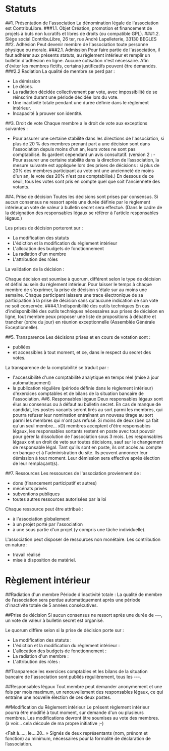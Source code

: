 
Statuts
=======

##1. Présentation de l'association
La dénomination légale de l'association est ContribuLibre.
###1.1. Objet
Création, promotion et financement de projets à buts non lucratifs et libres de droits (ou compatible GPL).
###1.2. Siège social
ContribuLibre, 26 ter, rue André Lapelleterie, 33130 BEGLES
##2. Adhésion
Peut devenir membre de l'association toute personne physique ou morale.
###2.1. Admission
Pour faire partie de l'association, il faut adhérer aux présents statuts, au règlement intérieur
et remplir un bulletin d'adhésion en ligne.
Aucune cotisation n'est nécessaire.
Afin d'éviter les membres fictifs, certains justificatifs peuvent être demandés.
###2.2 Radiation
La qualité de membre se perd par :

- La démission
- Le décès.
- La radiation décidée collectivement par vote, avec impossibilité de se réinscrire durant une période décidée lors du vote.
- Une inactivité totale pendant une durée définie dans le règlement intérieur.
- Incapacité à prouver son identité.

##3. Droit de vote
Chaque membre a le droit de vote aux exceptions suivantes :

- Pour assurer une certaine stabilité dans les directions de l'association, si plus de 20 % des membres prenant part a une décision sont dans l'association depuis moins d'un an, leurs votes ne sont pas comptabilisé. Ils gardent cependant un avis consultatif.
(version 2 : - Pour assurer une certaine stabilité dans la direction de l’association, la mesure suivante est appliquée lors des prises de décisions :
si plus de 20% des membres participant au vote ont une ancienneté de moins d'un an, le vote des 20% n'est pas comptabilisé.)
En dessous de ce seuil, tous les votes sont pris en compte quel que soit l'ancienneté des votants.

##4. Prise de décision
Toutes les décisions sont prises par consensus.
Si aucun consensus ne ressort après une durée définie par le règlement intérieur,un vote de valeur à bulletin secret sera effectué.
(Dans le cadre de la désignation des responsables légaux se référer à l'article responsables légaux.)

Les prises de décision porteront sur :

- La modification des statuts
- L'édiction et la modification du règlement intérieur
- L'allocation des budgets de fonctionnement
- La radiation d'un membre
- L'attribution des rôles

La validation de la décision :

Chaque décision est soumise à quorum, différent selon le type de décision et défini au sein du réglement intérieur.
Pour laisser le temps à chaque membre de s'exprimer, la prise de décision s'étale sur au moins une semaine.
Chaque participant laissera une trace électronique de sa participation à la prise de décision sans qu'aucune indication de son vote ne soit conservée.
###4.1.Indisponibilité des outils techniques
En cas d’indisponibilité des outils techniques nécessaires aux prises de décision en ligne, tout membre peux proposer une liste de propositions à débattre et trancher (ordre du jour) en réunion exceptionnelle (Assemblée Générale Exceptionnelle).

##5. Transparence
Les décisions prises et en cours de votation sont :
- publiées
- et accessibles à tout moment, et ce, dans le respect du secret des votes.

La transparence de la comptabilité se traduit par :

- l'accessibilité d'une comptabilité analytique en temps réel (mise à jour automatiquement)
- la publication régulière (période définie dans le règlement intérieur) d'exercices comptables et de bilans de la situation bancaire de l'association.
##6. Responsables légaux
Deux responsables légaux sont élus au consensus ou à défaut au bulletin secret.
En cas de manque de candidat, les postes vacants seront tirés au sort parmi les membres, qui pourra refuser leur nomination entraînant un nouveau tirage au sort parmi les membres qui n'ont pas refusé. Si moins de deux (ben ça fait qu'un seul membre... xD) membres acceptent d'être responsables légaux, les responsables sortants restent en poste avec tout pouvoir pour gérer la dissolution de l'association sous 3 mois.
Les responsables légaux ont un droit de veto sur toutes décisions, sauf sur le changement de responsable légal. Tant qu'ils sont en poste, ils ont accès au compte en banque et à l'administration du site.
Ils peuvent annoncer leur démission à tout moment. Leur démission sera effective après élection de leur remplaçant(s).

##7. Ressources
Les ressources de l'association proviennent de :
- dons (financement participatif et autres)
- mécénats privés
- subventions publiques
- toutes autres ressources autorisées par la loi

Chaque ressource peut être attribué :
- à l'association globalement
- à un projet porté par l'association
- à une sous partie d'un projet (y compris une tâche individuelle).

L'association peut disposer de ressources non monétaire.
Les contribution en nature :
- travail réalisé
- mise à disposition de matériel.


Règlement intérieur
===================

##Radiation d'un membre
Période d'inactivité totale :
La qualité de membre de l’association sera perdue automatiquement après une période d'inactivité totale de 5 années consécutives.

##Prise de décision
Si aucun consensus ne ressort après une durée de ---, un vote de valeur à bulletin secret est organisé.

Le quorum diffère selon si la prise de décision porte sur :

- La modification des statuts :
- L'édiction et la modification du règlement intérieur :
- L'allocation des budgets de fonctionnement :
- La radiation d'un membre :
- L'attribution des rôles :

##Tranparence
les exercices comptables et les bilans de la situation bancaire de l'association sont publiés régulièrement, tous les ---.

##Responsables légaux
Tout membre peut demander anonymement et une fois par mois maximum, un renouvellement des responsables légaux, ce qui entraîne une nouvelle élection de ces deux postes.

##Modification du Règlement intérieur
Le présent règlement intérieur pourra être modifié à tout moment, sur demande d'un ou plusieurs membres.
Les modifications devront être soumises au vote des membres.
(à voir... cela découle de ma propre initiative ;-)




«Fait à….., le….20.. »
Signés de deux représentants (nom, prénom et fonction) au minimum, nécessaires pour la formalité de déclaration de l’association.
